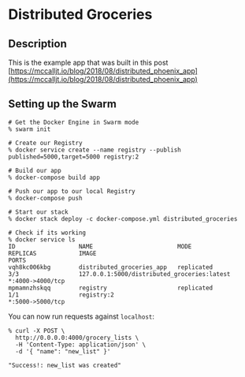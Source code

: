 # Distributed Groceries

## Description

This is the example app that was built in this post
[https://mccalljt.io/blog/2018/08/distributed_phoenix_app](https://mccalljt.io/blog/2018/08/distributed_phoenix_app)

## Setting up the Swarm

```
# Get the Docker Engine in Swarm mode
% swarm init

# Create our Registry
% docker service create --name registry --publish published=5000,target=5000 registry:2

# Build our app
% docker-compose build app

# Push our app to our local Registry
% docker-compose push

# Start our stack
% docker stack deploy -c docker-compose.yml distributed_groceries

# Check if its working
% docker service ls
ID                  NAME                        MODE                REPLICAS            IMAGE                                         PORTS
vqh8kc006kbg        distributed_groceries_app   replicated          3/3                 127.0.0.1:5000/distributed_groceries:latest   *:4000->4000/tcp
mpmamnzhskqq        registry                    replicated          1/1                 registry:2                                    *:5000->5000/tcp

```
You can now run requests against `localhost`:

```
% curl -X POST \
  http://0.0.0.0:4000/grocery_lists \
  -H 'Content-Type: application/json' \
  -d '{ "name": "new_list" }'

"Success!: new_list was created"
```
